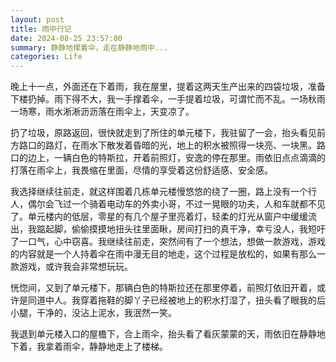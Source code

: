 ```yaml
---
layout: post
title: 雨中行记 
date: 2024-08-25 23:57:00
summary: 静静地撑着伞，走在静静地雨中...
categories: Life
---
```


晚上十一点，外面还在下着雨，我在屋里，提着这两天生产出来的四袋垃圾，准备下楼扔掉。雨下得不大，我一手撑着伞，一手提着垃圾，可谓忙而不乱。一场秋雨一场寒，雨水淅淅沥沥落在雨伞上，天变凉了。

扔了垃圾，原路返回，很快就走到了所住的单元楼下，我驻留了一会，抬头看见前方路口的路灯，在雨水下散发着昏暗的光，地上的积水被照得一块亮、一块黑。路口的边上，一辆白色的特斯拉，开着前照灯，安逸的停在那里。雨依旧点点滴滴的打落在雨伞上，我畏缩在里面，尽情的享受着这份舒适感、安全感。

我选择继续往前走，就这样围着几栋单元楼慢悠悠的绕了一圈，路上没有一个行人，偶尔会飞过一个骑着电动车的外卖小哥，不过一晃眼的功夫，人和车就都不见了。单元楼内的低层，零星的有几个屋子里亮着灯，轻柔的灯光从窗户中缓缓流出，我踮起脚，偷偷摸摸地扭头往里面瞅，房间打扫的真干净，幸亏没人，我短吁了一口气，心中窃喜。我继续往前走，突然间有了一个想法，想做一款游戏，游戏的内容就是一个人持着伞在雨中漫无目的地走，这个过程是放松的，如果有那么一款游戏，或许我会非常想玩玩。

恍惚间，又到了单元楼下，那辆白色的特斯拉还在那里停着，前照灯依旧开着，或许是同道中人。我穿着拖鞋的脚丫子已经被地上的积水打湿了，扭头看了眼我的后小腿，干净的，没沾上泥水，我泯然一笑。

我退到单元楼入口的屋檐下，合上雨伞，抬头看了看灰蒙蒙的天，雨依旧在静静地下着，我拿着雨伞，静静地走上了楼梯。
